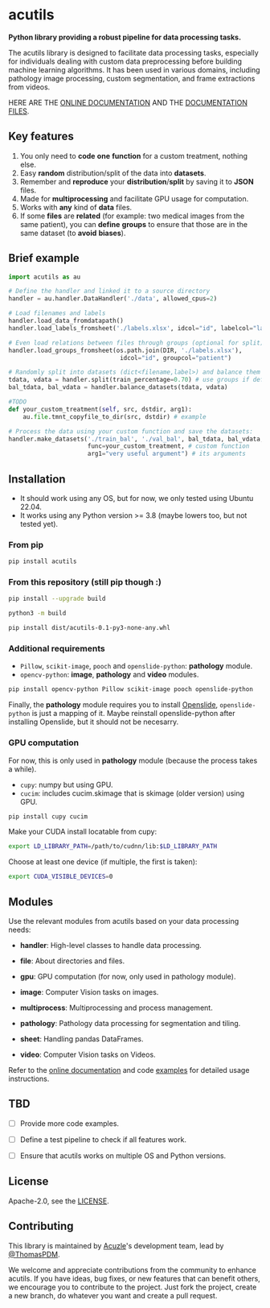 # acutils

**Python library providing a robust pipeline for data processing tasks.**

The acutils library is designed to facilitate data processing tasks, especially for individuals dealing with custom data preprocessing before building machine learning algorithms. It has been used in various domains, including pathology image processing, custom segmentation, and frame extractions from videos.

HERE ARE THE [ONLINE DOCUMENTATION](https://acuzle.github.io/acutilsdoc/acutils.html#submodules) AND THE [DOCUMENTATION FILES](./doc).



## Key features

1. You only need to **code** **one** **function** for a custom treatment, nothing else.
1. Easy **random** distribution/split of the data into **datasets**.
1. Remember and **reproduce** your **distribution**/**split** by saving it to **JSON** files.
1. Made for **multiprocessing** and facilitate GPU usage for computation.
1. Works with **any** kind of **data** files.
1. If some **files** are **related** (for example: two medical images from the same patient), you can **define** **groups** to ensure that those are in the same dataset (to **avoid** **biases**).



## Brief example

```py
import acutils as au

# Define the handler and linked it to a source directory
handler = au.handler.DataHandler('./data', allowed_cpus=2)

# Load filenames and labels
handler.load_data_fromdatapath()
handler.load_labels_fromsheet('./labels.xlsx', idcol="id", labelcol="label")

# Even load relations between files through groups (optional for split)
handler.load_groups_fromsheet(os.path.join(DIR, './labels.xlsx'), 
                               idcol="id", groupcol="patient")

# Randomly split into datasets (dict<filename,label>) and balance them
tdata, vdata = handler.split(train_percentage=0.70) # use groups if defined
bal_tdata, bal_vdata = handler.balance_datasets(tdata, vdata)

#TODO
def your_custom_treatment(self, src, dstdir, arg1):
    au.file.tmnt_copyfile_to_dir(src, dstdir) # example

# Process the data using your custom function and save the datasets:
handler.make_datasets('./train_bal', './val_bal', bal_tdata, bal_vdata, 
                      func=your_custom_treatment, # custom function
                      arg1="very useful argument") # its arguments
```



## Installation

- It should work using any OS, but for now, we only tested using Ubuntu 22.04.
- It works using any Python version >= 3.8 (maybe lowers too, but not tested yet).


### From pip

```bash
pip install acutils
```


### From this repository (still pip though :)

```bash
pip install --upgrade build
```

```bash
python3 -m build
```

```bash
pip install dist/acutils-0.1-py3-none-any.whl
```


### Additional requirements

- `Pillow`, `scikit-image`, `pooch` and `openslide-python`: **pathology** module.
- `opencv-python`: **image**, **pathology** and **video** modules.

```bash
pip install opencv-python Pillow scikit-image pooch openslide-python
```

Finally, the **pathology** module requires you to install [Openslide](https://openslide.org/), `openslide-python` is just a mapping of it. Maybe reinstall openslide-python after installing Openslide, but it should not be necesarry.


### GPU computation

For now, this is only used in **pathology** module (because the process takes a while).

- `cupy`: numpy but using GPU.
- `cucim`: includes cucim.skimage that is skimage (older version) using GPU.

```bash
pip install cupy cucim
```

Make your CUDA install locatable from cupy:
```bash
export LD_LIBRARY_PATH=/path/to/cudnn/lib:$LD_LIBRARY_PATH
```

Choose at least one device (if multiple, the first is taken):
```bash
export CUDA_VISIBLE_DEVICES=0
```



## Modules

Use the relevant modules from acutils based on your data processing needs:

- **handler**: High-level classes to handle data processing.
- **file**: About directories and files.


- **gpu**: GPU computation (for now, only used in pathology module).
- **image**: Computer Vision tasks on images.
- **multiprocess**: Multiprocessing and process management.
- **pathology**: Pathology data processing for segmentation and tiling.
- **sheet**: Handling pandas DataFrames.
- **video**: Computer Vision tasks on Videos.

Refer to the [online documentation](https://acuzle.github.io/acutilsdoc/acutils.html#submodules) and code [examples](./examples) for detailed usage instructions.



## TBD

- [ ] Provide more code examples.
- [ ] Define a test pipeline to check if all features work.
- [ ] Ensure that acutils works on multiple OS and Python versions.



## License

Apache-2.0, see the [LICENSE](./LICENSE).



## Contributing

This library is maintained by [Acuzle](https://acuzle.com/)'s development team, lead by [@ThomasPDM](https://github.com/ThomasPDM).

We welcome and appreciate contributions from the community to enhance acutils. If you have ideas, bug fixes, or new features that can benefit others, we encourage you to contribute to the project. Just fork the project, create a new branch, do whatever you want and create a pull request.